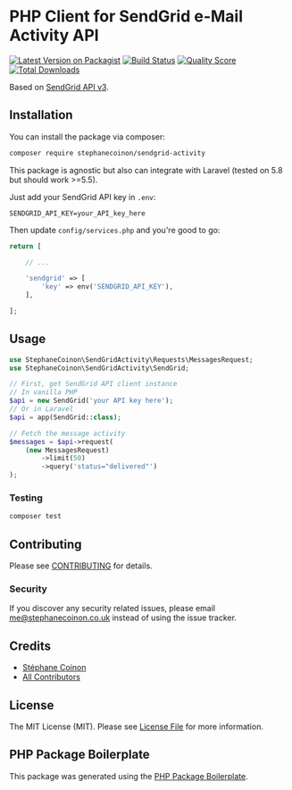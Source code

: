 # PHP Client for SendGrid e-Mail Activity API

[![Latest Version on Packagist](https://img.shields.io/packagist/v/stephanecoinon/sendgrid-activity.svg?style=flat-square)](https://packagist.org/packages/stephanecoinon/sendgrid-activity)
[![Build Status](https://img.shields.io/travis/stephanecoinon/sendgrid-activity/master.svg?style=flat-square)](https://travis-ci.org/stephanecoinon/sendgrid-activity)
[![Quality Score](https://img.shields.io/scrutinizer/g/stephanecoinon/sendgrid-activity.svg?style=flat-square)](https://scrutinizer-ci.com/g/stephanecoinon/sendgrid-activity)
[![Total Downloads](https://img.shields.io/packagist/dt/stephanecoinon/sendgrid-activity.svg?style=flat-square)](https://packagist.org/packages/stephanecoinon/sendgrid-activity)

Based on [SendGrid API v3](https://sendgrid.api-docs.io/v3.0/email-activity).

## Installation

You can install the package via composer:

```bash
composer require stephanecoinon/sendgrid-activity
```

This package is agnostic but also can integrate with Laravel (tested on 5.8 but should work >=5.5).

Just add your SendGrid API key in `.env`:

```
SENDGRID_API_KEY=your_API_key_here
```

Then update `config/services.php` and you're good to go:

```php
return [

    // ...

    'sendgrid' => [
        'key' => env('SENDGRID_API_KEY'),
    ],

];
```

## Usage

``` php
use StephaneCoinon\SendGridActivity\Requests\MessagesRequest;
use StephaneCoinon\SendGridActivity\SendGrid;

// First, get SendGrid API client instance
// In vanilla PHP
$api = new SendGrid('your API key here');
// Or in Laravel
$api = app(SendGrid::class);

// Fetch the message activity
$messages = $api->request(
    (new MessagesRequest)
        ->limit(50)
        ->query('status="delivered"')
);
```

### Testing

``` bash
composer test
```

## Contributing

Please see [CONTRIBUTING](CONTRIBUTING.md) for details.

### Security

If you discover any security related issues, please email me@stephanecoinon.co.uk instead of using the issue tracker.

## Credits

- [Stéphane Coinon](https://github.com/stephanecoinon)
- [All Contributors](../../contributors)

## License

The MIT License (MIT). Please see [License File](LICENSE.md) for more information.

## PHP Package Boilerplate

This package was generated using the [PHP Package Boilerplate](https://laravelpackageboilerplate.com).